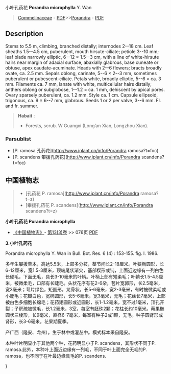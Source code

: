 小叶孔药花 **Porandra microphylla** Y. Wan

> [Commelinaceae](http://www.iplant.cn/info/Commelinaceae?t=foc) - [PDF](http://www.iplant.cn/foc/pdf/Commelinaceae.pdf)>>[Porandra](http://www.iplant.cn/info/Porandra?t=foc) - [PDF](http://www.iplant.cn/foc/pdf/Porandra.pdf)

## Description

Stems to 5.5 m, climbing, branched distally; internodes 2--18 cm. Leaf sheaths 1.5--4.5 cm, puberulent, mouth hirsute-ciliate; petiole 3--10 mm; leaf blade narrowly elliptic, 6--12 × 1.5--3 cm, with a line of white-hirsute hairs near margin of adaxial surface, abaxially glabrous, base cuneate or obtuse, apex caudate-acuminate. Heads with 2--6 flowers; bracts broadly ovate, ca. 2.5 mm. Sepals oblong, carinate, 5--6 × 2--3 mm, sometimes puberulent or pubescent-ciliate. Petals white, broadly elliptic, 5--6 × ca. 3 mm. Filaments ca. 7 mm, lanate with white, multicellular hairs distally; anthers oblong or subglobose, 1--1.2 × ca. 1 mm, dehiscent by apical pores. Ovary sparsely puberulent, ca. 1.2 mm. Style ca. 1 cm. Capsule ellipsoid, trigonous, ca. 9 × 6--7 mm, glabrous. Seeds 1 or 2 per valve, 3--6 mm. Fl. and fr. summer.

> **Habait** : 
>* Forests, scrub. W Guangxi (Long’an Xian, Longzhou Xian).

### Parsublist

* [P.  ramosa  孔药花](http://www.iplant.cn/info/Porandra ramosa?t=foc)
* [P.  scandens  攀援孔药花](http://www.iplant.cn/info/Porandra scandens?t=foc)

## 中国植物志

> * [孔药花  P.  ramosa](http://www.iplant.cn/info/Porandra ramosa?t=z)
> * [攀援孔药花  P.  scandens](http://www.iplant.cn/info/Porandra scandens?t=z)

**小叶孔药花 Porandra microphylla**

* [《中国植物志》](http://www.iplant.cn/frps)- [第13(3)卷](http://www.iplant.cn/frps/vol/13(3)) >> 076页 [PDF](http://www.iplant.cn/frps/pdf/13(3)/076.pdf)

**3.小叶孔药花**

Porandra microphylla Y. Wan in Bull. Bot. Res. 6 (4) : 153-155. fig. l. 1986.

多年生攀援草本，高达5.5米，上部多分枝，茎节间长2-18厘米。叶狭椭圆形，长6-12厘米，宽1.5-3厘米，顶端尾状渐尖，基部楔形或钝，上面近边缘有一列白色长硬毛，下面无毛，具长3-10毫米的叶柄。叶柄上部有短柔毛；叶鞘长1.5-4.5厘米，被微柔毛，口部有长睫毛。头状花序有花2-6朵，苞片宽卵形，长2.5毫米，宽3毫米；萼片绿色，矩圆形，龙骨状，长5-6毫米，宽2-3毫米，有时被微柔毛或小睫毛；花瓣白色，宽椭圆形，长5-6毫米，宽3毫米，无毛；花丝长7毫米，上部被白色多细胞长绵毛；花药矩圆形或近圆形，长1-1.2毫米，宽不过1毫米，顶孔开裂；子房疏被微毛，长1.2毫米，3室，每室有胚珠2颗；花柱长约10毫米。蒴果椭圆状三棱形，长9毫米，直径6-7毫米，每室有种子2或1颗，无毛。种子圆肾形或肾形，长3-6毫米。花果期夏季。

产广西（隆安、龙州）。生于林中或灌丛中。模式标本采自隆安。

本种叶片明显小于其他两个种，花药明显小于P. scandens，其形状不同于P. ramosa.此外，本种叶上面近边缘有一列毛，不同于叶上面完全无毛的P. ramosa，也不同于在叶最边缘具毛的P. scandens.

}